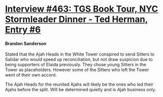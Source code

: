 # [Interview #463: TGS Book Tour, NYC Stormleader Dinner - Ted Herman, Entry #6](https://www.theoryland.com/intvmain.php?i=463#6)

#### Brandon Sanderson

Stated that the Ajah Heads in the White Tower conspired to send Sitters to Salidar who would speed up reconciliation, but not draw suspicion due to being supporters of Elaida previously. They chose young Sitters in the Tower as placeholders. However some of the Sitters who left the Tower went of their own accord.

The Ajah Heads for the reunited Ajahs will likely be the ones who led their Ajahs before the split. Will be determined quietly and is Ajah business only.

